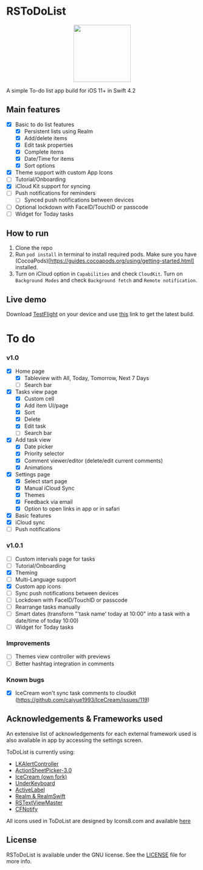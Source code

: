 # RSToDoList

<p align="center">
  <img width="150" height="150" src="https://github.com/iPhoNewsRO/ToDoList/blob/master/Resources/icon.png" />
</p>

A simple To-do list app build for iOS 11+ in Swift 4.2 

## Main features
- [x] Basic to do list features
	- [x] Persistent lists using Realm
	- [x] Add/delete items
	- [x] Edit task properties
	- [x] Complete items
	- [x] Date/Time for items
	- [x] Sort options
- [x] Theme support with custom App Icons
- [ ] Tutorial/Onboarding
- [x] iCloud Kit support for syncing
- [ ] Push notifications for reminders
	- [ ] Synced push notifications between devices
- [ ] Optional lockdown with FaceID/TouchID or passcode
- [ ] Widget for Today tasks

## How to run

1. Clone the repo
2. Run ```pod install``` in terminal to install required pods. Make sure you have (CocoaPods)[https://guides.cocoapods.org/using/getting-started.html] installed.
3. Turn on iCloud option in ```Capabilities``` and check ```CloudKit```. Turn on ```Background Modes``` and check ```Background fetch``` and ```Remote notification```.

## Live demo

Download [TestFlight](https://itunes.apple.com/us/app/testflight/id899247664?mt=8) on your device and use [this](http://l0ng.in/todolist) link to get the latest build.

# To do

### v1.0
- [x] Home page
	- [x] Tableview with All, Today, Tomorrow, Next 7 Days
	- [ ] Search bar
- [x] Tasks view page
	- [x] Custom cell
	- [x] Add item UI/page
	- [x] Sort
	- [x] Delete
	- [x] Edit task
	- [ ] Search bar
- [x] Add task view
	- [x] Date picker
	- [x] Priority selector
	- [x] Comment viewer/editor (delete/edit current comments)
	- [x] Animations
- [x] Settings page
	- [x] Select start page
	- [x] Manual iCloud Sync
	- [x] Themes 
	- [x] Feedback via email
	- [x] Option to open links in app or in safari
- [x] Basic features
- [x] iCloud sync
- [ ] Push notifications

### v1.0.1
- [ ] Custom intervals page for tasks
- [ ] Tutorial/Onboarding
- [x] Theming 
- [ ] Multi-Language support
- [x] Custom app icons
- [ ] Sync push notifications between devices
- [ ] Lockdown with FaceID/TouchID or passcode
- [ ] Rearrange tasks manually
- [ ] Smart dates (transform "'task name' today at 10:00" into a task with a date/time of today 10:00)
- [ ] Widget for Today tasks
 
### Improvements
- [ ] Themes view controller with previews
- [ ] Better hashtag integration in comments

### Known bugs
- [x] IceCream won't sync task comments to cloudkit (https://github.com/caiyue1993/IceCream/issues/119)

## Acknowledgements & Frameworks used

An extensive list of acknowledgements for each external framework used is also available in app by accessing the settings screen.

ToDoList is currently using:

 - [LKAlertController](https://github.com/lightningkite/LKAlertController)
 - [ActionSheetPicker-3.0](https://github.com/skywinder/ActionSheetPicker-3.0)
 - [IceCream (own fork)](https://github.com/iPhoNewsRO/IceCream)
 - [UnderKeyboard](https://github.com/evgenyneu/UnderKeyboard)
 - [ActiveLabel](https://github.com/optonaut/ActiveLabel.swift)
 - [Realm & RealmSwift](https://realm.io/products/realm-database)
 - [RSTextViewMaster](https://github.com/iPhoNewsRO/RSTextViewMaster)
 - [CFNotify](https://github.com/hallelujahbaby/CFNotify)

All icons used in ToDoList are designed by Icons8.com and available [here](http://icons8.com)

## License

RSToDoList is available under the GNU license. See the [LICENSE](https://github.com/iPhoNewsRO/ToDoList/blob/master/LICENSE) file for more info.
